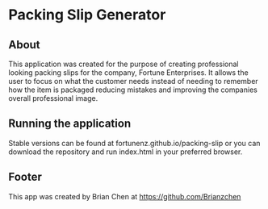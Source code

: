 # Packing Slip Generator

## About
This application was created for the purpose of creating professional looking
packing slips for the company, Fortune Enterprises. It allows the user to focus
on what the customer needs instead of needing to remember how the item is packaged
reducing mistakes and improving the companies overall professional image.

## Running the application

Stable versions can be found at fortunenz.github.io/packing-slip or you can
download the repository and run index.html in your preferred browser.

## Footer
This app was created by Brian Chen at https://github.com/Brianzchen
